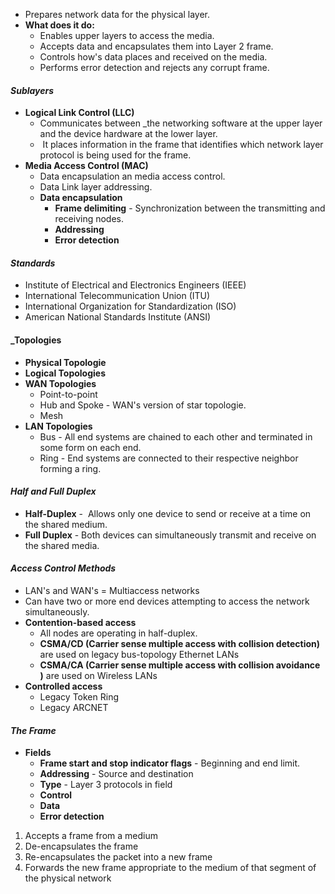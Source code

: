 - Prepares network data for the physical layer.
- __What does it do:__
	- Enables upper layers to access the media.
	- Accepts data and encapsulates them into Layer 2 frame.
	- Controls how's data places and received on the media.
	- Performs error detection and rejects any corrupt frame.
#### ___Sublayers___
- __Logical Link Control (LLC)__
	- Communicates between _the networking software at the upper layer and the device hardware at the lower layer.
	-  It places information in the frame that identifies which network layer protocol is being used for the frame.
- __Media Access Control (MAC)__
	- Data encapsulation an media access control.
	- Data Link layer addressing.
	- __Data encapsulation__
		- __Frame delimiting__ - Synchronization between the transmitting and receiving nodes.
		- __Addressing__
		- __Error detection__
#### ___Standards___
- Institute of Electrical and Electronics Engineers (IEEE)
- International Telecommunication Union (ITU)
- International Organization for Standardization (ISO)
- American National Standards Institute (ANSI)
#### ___Topologies__
- __Physical Topologie__ 
- __Logical Topologies__
- __WAN Topologies__
	- Point-to-point
	- Hub and Spoke - WAN's version of star topologie.
	- Mesh
- __LAN Topologies__
	- Bus - All end systems are chained to each other and terminated in some form on each end.
	- Ring - End systems are connected to their respective neighbor forming a ring.
#### ___Half and Full Duplex___
- __Half-Duplex__ -  Allows only one device to send or receive at a time on the shared medium.
- __Full Duplex__ - Both devices can simultaneously transmit and receive on the shared media.
#### ___Access Control Methods___
- LAN's and WAN's  = Multiaccess networks
- Can have two or more end devices attempting to access the network simultaneously.
- **Contention-based access**
	- All nodes are operating in half-duplex.
	-  __CSMA/CD (Carrier sense multiple access with collision detection)__ are used on legacy bus-topology Ethernet LANs
	- __CSMA/CA (Carrier sense multiple access with collision avoidance )__ are used on Wireless LANs
- **Controlled access**
	- Legacy Token Ring
	- Legacy ARCNET
#### ___The Frame___
- __Fields__
	- __Frame start and stop indicator flags__ - Beginning and end limit.
	- __Addressing__ - Source and destination
	- __Type__ - Layer 3 protocols in field
	- __Control__  
	- __Data__
	- __Error detection__ 

1. Accepts a frame from a medium
2. De-encapsulates the frame
3. Re-encapsulates the packet into a new frame
4. Forwards the new frame appropriate to the medium of that segment of the physical network